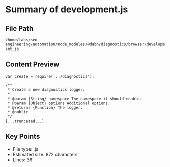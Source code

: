 # Summary of development.js
  
## File Path
`/home/tabs/seo-engineering/automation/node_modules/@dabh/diagnostics/browser/development.js`

## Content Preview
```
var create = require('../diagnostics');

/**
 * Create a new diagnostics logger.
 *
 * @param {String} namespace The namespace it should enable.
 * @param {Object} options Additional options.
 * @returns {Function} The logger.
 * @public
 */
[...truncated...]
```

## Key Points
- File type: .js
- Estimated size: 872 characters
- Lines: 36
